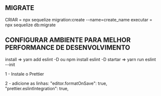 ## MIGRATE

CRIAR = npx sequelize migration:create --name=create_name
executar = npx sequelize db:migrate

## CONFIGURAR AMBIENTE PARA MELHOR PERFORMANCE DE DESENVOLVIMENTO

install => yarn add eslint -D ou npm install eslint -D
startar => yarn run eslint --init

1 - Instale o Prettier

2 - adicione as linhas:
"editor.formatOnSave": true,
"prettier.eslintIntegration": true,
